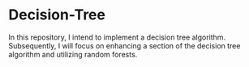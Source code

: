 # Decision-Tree
In this repository, I intend to implement a decision tree algorithm. Subsequently, I will focus on enhancing a section of the decision tree algorithm and utilizing random forests.
